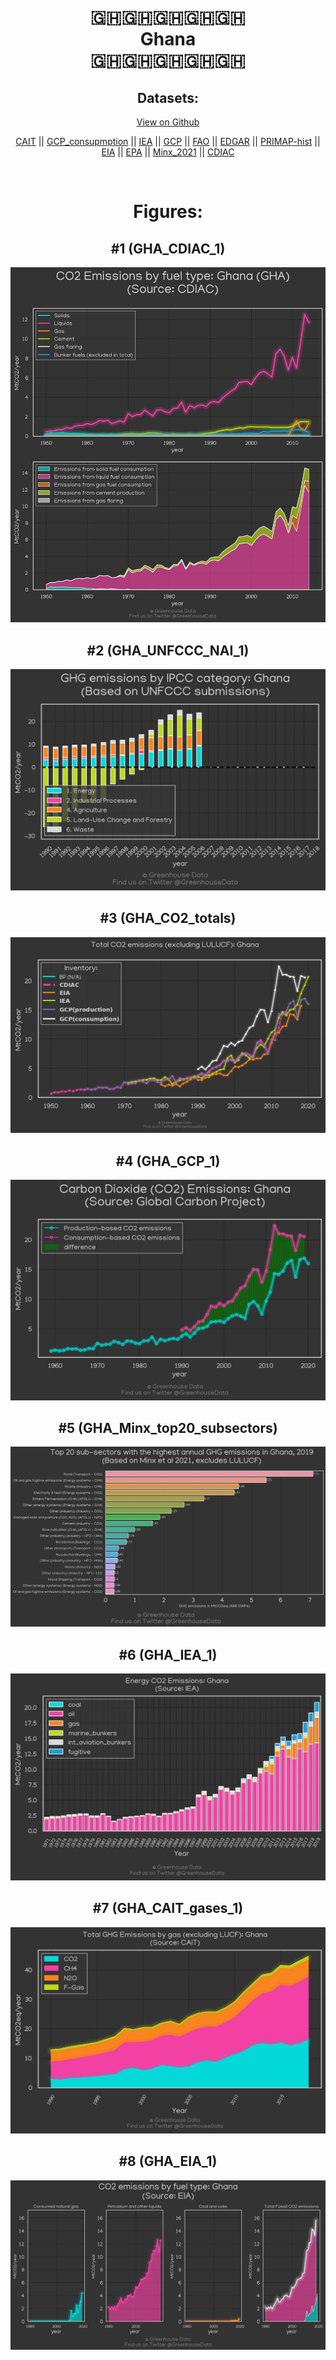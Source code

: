 
<center>
<h1 align="center">
🇬🇭🇬🇭🇬🇭🇬🇭🇬🇭
<br>
Ghana
<br>
🇬🇭🇬🇭🇬🇭🇬🇭🇬🇭
</h1>
<h2>Datasets:</h2>
<p><a href="https://github.com/dquintani/GreenhouseData/tree/master/country_data/GHA_Ghana/data">View on Github</a>
<br></p><p><a href="data/GHA_CAIT.csv">CAIT</a> || <a href="data/GHA_GCP_consupmption.csv">GCP_consupmption</a> || <a href="data/GHA_IEA.csv">IEA</a> || <a href="data/GHA_GCP.csv">GCP</a> || <a href="data/GHA_FAO.csv">FAO</a> || <a href="data/GHA_EDGAR.csv">EDGAR</a> || <a href="data/GHA_PRIMAP-hist.csv">PRIMAP-hist</a> || <a href="data/GHA_EIA.csv">EIA</a> || <a href="data/GHA_EPA.csv">EPA</a> || <a href="data/GHA_Minx_2021.csv">Minx_2021</a> || <a href="data/GHA_CDIAC.csv">CDIAC</a></p><p><br></p>
<h1>Figures:</h1><h2>#1 (GHA_CDIAC_1)</h2>
<p><img alt="" src="figures/GHA_CDIAC_1.png" /></p><h2>#2 (GHA_UNFCCC_NAI_1)</h2>
<p><img alt="" src="figures/GHA_UNFCCC_NAI_1.png" /></p><h2>#3 (GHA_CO2_totals)</h2>
<p><img alt="" src="figures/GHA_CO2_totals.png" /></p><h2>#4 (GHA_GCP_1)</h2>
<p><img alt="" src="figures/GHA_GCP_1.png" /></p><h2>#5 (GHA_Minx_top20_subsectors)</h2>
<p><img alt="" src="figures/GHA_Minx_top20_subsectors.png" /></p><h2>#6 (GHA_IEA_1)</h2>
<p><img alt="" src="figures/GHA_IEA_1.png" /></p><h2>#7 (GHA_CAIT_gases_1)</h2>
<p><img alt="" src="figures/GHA_CAIT_gases_1.png" /></p><h2>#8 (GHA_EIA_1)</h2>
<p><img alt="" src="figures/GHA_EIA_1.png" /></p>